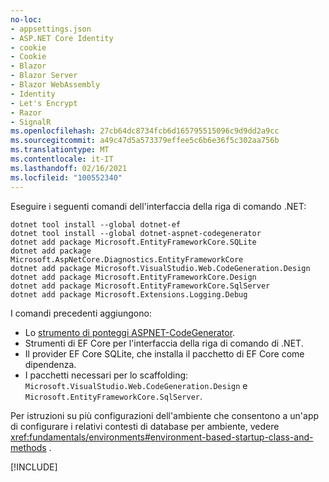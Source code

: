 ```yaml
---
no-loc:
- appsettings.json
- ASP.NET Core Identity
- cookie
- Cookie
- Blazor
- Blazor Server
- Blazor WebAssembly
- Identity
- Let's Encrypt
- Razor
- SignalR
ms.openlocfilehash: 27cb64dc8734fcb6d165795515096c9d9dd2a9cc
ms.sourcegitcommit: a49c47d5a573379effee5c6b6e36f5c302aa756b
ms.translationtype: MT
ms.contentlocale: it-IT
ms.lasthandoff: 02/16/2021
ms.locfileid: "100552340"
---
```

Eseguire i seguenti comandi dell'interfaccia della riga di comando .NET:

```dotnetcli
dotnet tool install --global dotnet-ef
dotnet tool install --global dotnet-aspnet-codegenerator
dotnet add package Microsoft.EntityFrameworkCore.SQLite
dotnet add package Microsoft.AspNetCore.Diagnostics.EntityFrameworkCore
dotnet add package Microsoft.VisualStudio.Web.CodeGeneration.Design
dotnet add package Microsoft.EntityFrameworkCore.Design
dotnet add package Microsoft.EntityFrameworkCore.SqlServer
dotnet add package Microsoft.Extensions.Logging.Debug
```

I comandi precedenti aggiungono:

* Lo [strumento di ponteggi ASPNET-CodeGenerator](xref:fundamentals/tools/dotnet-aspnet-codegenerator).
* Strumenti di EF Core per l'interfaccia della riga di comando di .NET.
* Il provider EF Core SQLite, che installa il pacchetto di EF Core come dipendenza.
* I pacchetti necessari per lo scaffolding: `Microsoft.VisualStudio.Web.CodeGeneration.Design` e `Microsoft.EntityFrameworkCore.SqlServer`.

Per istruzioni su più configurazioni dell'ambiente che consentono a un'app di configurare i relativi contesti di database per ambiente, vedere <xref:fundamentals/environments#environment-based-startup-class-and-methods> .

[!INCLUDE[](~/includes/scaffoldTFM-5.md)]

